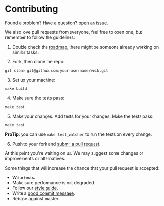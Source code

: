 # Contributing

Found a problem? Have a question? [open an issue](https://github.com/marceloboeira/voik/issues/new).

We also love pull requests from everyone, feel free to open one, but remember to follow the guidelines:

1. Double check the [roadmap](https://github.com/marceloboeira/voik/issues/7), there might be someone already working on similar tasks.

2. Fork, then clone the repo:

```
git clone git@github.com:your-username/voik.git
```

3. Set up your machine:

```
make build
````

4. Make sure the tests pass:

```
make test
```

5. Make your changes. Add tests for your changes. Make the tests pass:

```
make test
```

**ProTip**: you can use `make test_watcher` to run the tests on every change.

6. Push to your fork and [submit a pull request][pr].

[pr]: https://github.com/marceloboeira/voik/compare/

At this point you're waiting on us. We may suggest some changes or improvements or alternatives.

Some things that will increase the chance that your pull request is accepted:

* Write tests.
* Make sure performance is not degraded.
* Follow our [style guide][style].
* Write a [good commit message][commit].
* Rebase against master.

[style]: https://github.com/rust-lang/rustfmt
[commit]: http://tbaggery.com/2008/04/19/a-note-about-git-commit-messages.html
